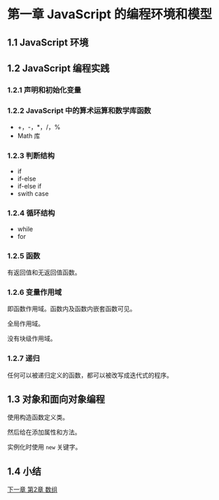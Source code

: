 # 第一章 JavaScript 的编程环境和模型

## 1.1 JavaScript 环境

## 1.2 JavaScript 编程实践

### 1.2.1 声明和初始化变量

### 1.2.2 JavaScript 中的算术运算和数学库函数

* +，-，\*，/，%
* Math 库

### 1.2.3 判断结构

* if
* if-else
* if-else if
* swith case

### 1.2.4 循环结构

* while
* for

### 1.2.5 函数

有返回值和无返回值函数。

### 1.2.6 变量作用域

即函数作用域。函数内及函数内嵌套函数可见。

全局作用域。

没有块级作用域。

### 1.2.7 递归

任何可以被递归定义的函数，都可以被改写成迭代式的程序。

## 1.3 对象和面向对象编程

使用构造函数定义类。

然后给在添加属性和方法。

实例化时使用 `new` 关键字。

## 1.4 小结

[下一章 第2章 数组](../2Array)
